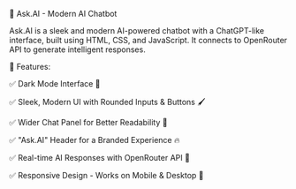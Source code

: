 🚀 Ask.AI - Modern AI Chatbot



Ask.AI is a sleek and modern AI-powered chatbot with a ChatGPT-like interface, built using HTML, CSS, and JavaScript. It connects to OpenRouter API to generate intelligent responses.

🔹 Features:



✅ Dark Mode Interface 🌙



✅ Sleek, Modern UI with Rounded Inputs & Buttons 🖌️



✅ Wider Chat Panel for Better Readability 📖



✅ "Ask.AI" Header for a Branded Experience 🔥



✅ Real-time AI Responses with OpenRouter API 🤖



✅ Responsive Design - Works on Mobile & Desktop 📱
